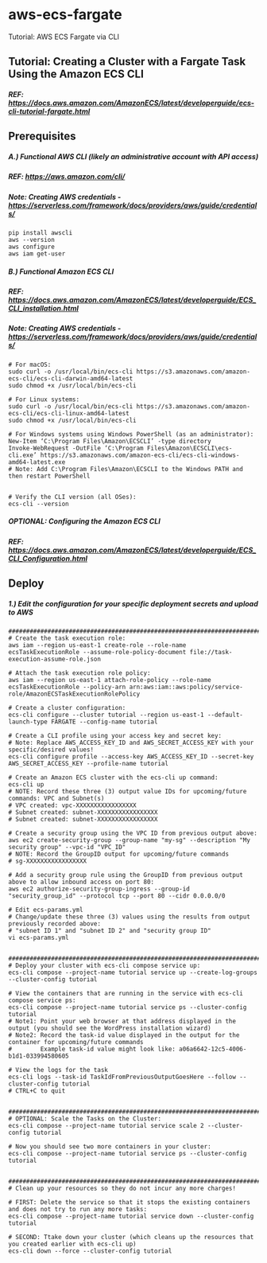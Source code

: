 # aws-ecs-fargate
Tutorial: AWS ECS Fargate via CLI

## Tutorial: Creating a Cluster with a Fargate Task Using the Amazon ECS CLI
##### REF: https://docs.aws.amazon.com/AmazonECS/latest/developerguide/ecs-cli-tutorial-fargate.html

## Prerequisites

##### A.) Functional AWS CLI (likely an administrative account with API access)
##### REF: https://aws.amazon.com/cli/
##### Note: Creating AWS credentials - https://serverless.com/framework/docs/providers/aws/guide/credentials/
```
pip install awscli
aws --version
aws configure
aws iam get-user
```

##### B.) Functional Amazon ECS CLI
##### REF: https://docs.aws.amazon.com/AmazonECS/latest/developerguide/ECS_CLI_installation.html
##### Note: Creating AWS credentials - https://serverless.com/framework/docs/providers/aws/guide/credentials/
```
# For macOS:
sudo curl -o /usr/local/bin/ecs-cli https://s3.amazonaws.com/amazon-ecs-cli/ecs-cli-darwin-amd64-latest
sudo chmod +x /usr/local/bin/ecs-cli

# For Linux systems:
sudo curl -o /usr/local/bin/ecs-cli https://s3.amazonaws.com/amazon-ecs-cli/ecs-cli-linux-amd64-latest
sudo chmod +x /usr/local/bin/ecs-cli

# For Windows systems using Windows PowerShell (as an administrator):
New-Item ‘C:\Program Files\Amazon\ECSCLI’ -type directory
Invoke-WebRequest -OutFile ‘C:\Program Files\Amazon\ECSCLI\ecs-cli.exe’ https://s3.amazonaws.com/amazon-ecs-cli/ecs-cli-windows-amd64-latest.exe
# Note: Add C:\Program Files\Amazon\ECSCLI to the Windows PATH and then restart PowerShell


# Verify the CLI version (all OSes):
ecs-cli --version
```
##### OPTIONAL: Configuring the Amazon ECS CLI
##### REF: https://docs.aws.amazon.com/AmazonECS/latest/developerguide/ECS_CLI_Configuration.html


## Deploy

##### 1.) Edit the configuration for your specific deployment secrets and upload to AWS
```
################################################################################
# Create the task execution role:
aws iam --region us-east-1 create-role --role-name ecsTaskExecutionRole --assume-role-policy-document file://task-execution-assume-role.json

# Attach the task execution role policy:
aws iam --region us-east-1 attach-role-policy --role-name ecsTaskExecutionRole --policy-arn arn:aws:iam::aws:policy/service-role/AmazonECSTaskExecutionRolePolicy

# Create a cluster configuration:
ecs-cli configure --cluster tutorial --region us-east-1 --default-launch-type FARGATE --config-name tutorial

# Create a CLI profile using your access key and secret key:
# Note: Replace AWS_ACCESS_KEY_ID and AWS_SECRET_ACCESS_KEY with your specific/desired values!
ecs-cli configure profile --access-key AWS_ACCESS_KEY_ID --secret-key AWS_SECRET_ACCESS_KEY --profile-name tutorial

# Create an Amazon ECS cluster with the ecs-cli up command:
ecs-cli up
# NOTE: Record these three (3) output value IDs for upcoming/future commands: VPC and Subnet(s)
# VPC created: vpc-XXXXXXXXXXXXXXXXX
# Subnet created: subnet-XXXXXXXXXXXXXXXXX
# Subnet created: subnet-XXXXXXXXXXXXXXXXX

# Create a security group using the VPC ID from previous output above:
aws ec2 create-security-group --group-name "my-sg" --description "My security group" --vpc-id "VPC_ID"
# NOTE: Record the GroupID output for upcoming/future commands
# sg-XXXXXXXXXXXXXXXXX

# Add a security group rule using the GroupID from previous output above to allow inbound access on port 80:
aws ec2 authorize-security-group-ingress --group-id "security_group_id" --protocol tcp --port 80 --cidr 0.0.0.0/0

# Edit ecs-params.yml
# Change/update these three (3) values using the results from output previously recorded above:
# "subnet ID 1" and "subnet ID 2" and "security group ID"
vi ecs-params.yml


################################################################################
# Deploy your cluster with ecs-cli compose service up:
ecs-cli compose --project-name tutorial service up --create-log-groups --cluster-config tutorial

# View the containers that are running in the service with ecs-cli compose service ps:
ecs-cli compose --project-name tutorial service ps --cluster-config tutorial
# Note1: Point your web browser at that address displayed in the output (you should see the WordPress installation wizard)
# Note2: Record the task-id value displayed in the output for the container for upcoming/future commands
#        Example task-id value might look like: a06a6642-12c5-4006-b1d1-033994580605

# View the logs for the task
ecs-cli logs --task-id TaskIdFromPreviousOutputGoesHere --follow --cluster-config tutorial
# CTRL+C to quit


################################################################################
# OPTIONAL: Scale the Tasks on the Cluster:
ecs-cli compose --project-name tutorial service scale 2 --cluster-config tutorial

# Now you should see two more containers in your cluster:
ecs-cli compose --project-name tutorial service ps --cluster-config tutorial


################################################################################
# Clean up your resources so they do not incur any more charges!

# FIRST: Delete the service so that it stops the existing containers and does not try to run any more tasks:
ecs-cli compose --project-name tutorial service down --cluster-config tutorial

# SECOND: Ttake down your cluster (which cleans up the resources that you created earlier with ecs-cli up)
ecs-cli down --force --cluster-config tutorial

```